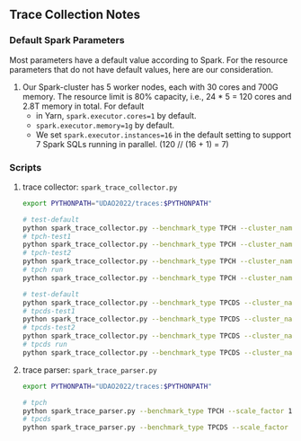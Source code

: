 Trace Collection Notes
---

### Default Spark Parameters

Most parameters have a default value according to Spark. For the resource parameters that do not have default values, here are our consideration.

1. Our Spark-cluster has 5 worker nodes, each with 30 cores and 700G memory. The resource limit is 80% capacity, i.e., 24 * 5 = 120 cores and 2.8T memory in total. For default
   - in Yarn, `spark.executor.cores=1` by default.
   - `spark.executor.memory=1g` by default.
   - We set `spark.executor.instances=16` in the default setting to support 7 Spark SQLs running in parallel. (120 // (16 + 1) = 7)


### Scripts

1. trace collector: `spark_trace_collector.py`
   ```bash
   export PYTHONPATH="UDAO2022/traces:$PYTHONPATH"

   # test-default
   python spark_trace_collector.py --benchmark_type TPCH --cluster_name HEX1 --n_data_per_template 2 --n_processes 16 --cluster_cores 120 --default
   # tpch-test1
   python spark_trace_collector.py --benchmark_type TPCH --cluster_name HEX1 --n_data_per_template 2 --n_processes 16 --cluster_cores 120  --debug
   # tpch-test2
   python spark_trace_collector.py --benchmark_type TPCH --cluster_name HEX1 --n_data_per_template 2 --n_processes 16 --cluster_cores 120
   # tpch run
   python spark_trace_collector.py --benchmark_type TPCH --cluster_name HEX1 --n_data_per_template 2273 --n_processes 16 --cluster_cores 120

   # test-default
   python spark_trace_collector.py --benchmark_type TPCDS --cluster_name HEX2 --n_data_per_template 2 --n_processes 16 --cluster_cores 120 --default
   # tpcds-test1
   python spark_trace_collector.py --benchmark_type TPCDS --cluster_name HEX2 --n_data_per_template 2 --n_processes 16 --cluster_cores 120  --debug
   # tpcds-test2
   python spark_trace_collector.py --benchmark_type TPCDS --cluster_name HEX2 --n_data_per_template 2 --n_processes 16 --cluster_cores 120
   # tpcds run
   python spark_trace_collector.py --benchmark_type TPCDS --cluster_name HEX2 --n_data_per_template 490 --n_processes 16 --cluster_cores 120
   ```

2. trace parser: `spark_trace_parser.py`
   ```bash
   export PYTHONPATH="UDAO2022/traces:$PYTHONPATH"

   # tpch
   python spark_trace_parser.py --benchmark_type TPCH --scale_factor 100 --n_data_per_template 2273 --n_processes 16 --upto 2273
   # tpcds
   python spark_trace_parser.py --benchmark_type TPCDS --scale_factor 100 --n_data_per_template 490 --n_processes 16 --upto 490
   ```

